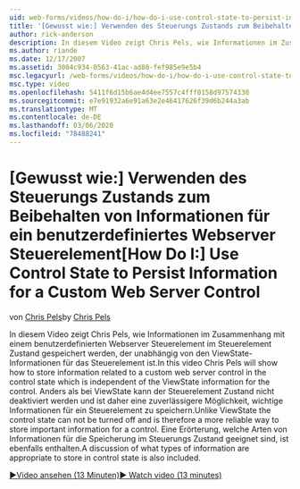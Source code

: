 ```yaml
---
uid: web-forms/videos/how-do-i/how-do-i-use-control-state-to-persist-information-for-a-custom-web-server-control
title: '[Gewusst wie:] Verwenden des Steuerungs Zustands zum Beibehalten von Informationen für ein benutzerdefiniertes Webserver Steuerelement | Microsoft-Dokumentation'
author: rick-anderson
description: In diesem Video zeigt Chris Pels, wie Informationen im Zusammenhang mit einem benutzerdefinierten Webserver Steuerelement im Steuerelement Zustand gespeichert werden, der unabhängig vom ViewState...
ms.author: riande
ms.date: 12/17/2007
ms.assetid: 3004c934-0563-41ac-ad80-fef985e9e5b4
msc.legacyurl: /web-forms/videos/how-do-i/how-do-i-use-control-state-to-persist-information-for-a-custom-web-server-control
msc.type: video
ms.openlocfilehash: 5411f6d15b6ae4d4ee7557c4fff0158d97574330
ms.sourcegitcommit: e7e91932a6e91a63e2e46417626f39d6b244a3ab
ms.translationtype: MT
ms.contentlocale: de-DE
ms.lasthandoff: 03/06/2020
ms.locfileid: "78488241"
---
```

# <a name="how-do-i-use-control-state-to-persist-information-for-a-custom-web-server-control"></a><span data-ttu-id="6965b-103">[Gewusst wie:] Verwenden des Steuerungs Zustands zum Beibehalten von Informationen für ein benutzerdefiniertes Webserver Steuerelement</span><span class="sxs-lookup"><span data-stu-id="6965b-103">[How Do I:] Use Control State to Persist Information for a Custom Web Server Control</span></span>

<span data-ttu-id="6965b-104">von [Chris Pels](https://twitter.com/chrispels)</span><span class="sxs-lookup"><span data-stu-id="6965b-104">by [Chris Pels](https://twitter.com/chrispels)</span></span>

<span data-ttu-id="6965b-105">In diesem Video zeigt Chris Pels, wie Informationen im Zusammenhang mit einem benutzerdefinierten Webserver Steuerelement im Steuerelement Zustand gespeichert werden, der unabhängig von den ViewState-Informationen für das Steuerelement ist.</span><span class="sxs-lookup"><span data-stu-id="6965b-105">In this video Chris Pels will show how to store information related to a custom web server control in the control state which is independent of the ViewState information for the control.</span></span> <span data-ttu-id="6965b-106">Anders als bei ViewState kann der Steuerelement Zustand nicht deaktiviert werden und ist daher eine zuverlässigere Möglichkeit, wichtige Informationen für ein Steuerelement zu speichern.</span><span class="sxs-lookup"><span data-stu-id="6965b-106">Unlike ViewState the control state can not be turned off and is therefore a more reliable way to store important information for a control.</span></span> <span data-ttu-id="6965b-107">Eine Erörterung, welche Arten von Informationen für die Speicherung im Steuerungs Zustand geeignet sind, ist ebenfalls enthalten.</span><span class="sxs-lookup"><span data-stu-id="6965b-107">A discussion of what types of information are appropriate to store in control state is also included.</span></span>

[<span data-ttu-id="6965b-108">&#9654;Video ansehen (13 Minuten)</span><span class="sxs-lookup"><span data-stu-id="6965b-108">&#9654; Watch video (13 minutes)</span></span>](https://channel9.msdn.com/Blogs/ASP-NET-Site-Videos/how-do-i-use-control-state-to-persist-information-for-a-custom-web-server-control)
